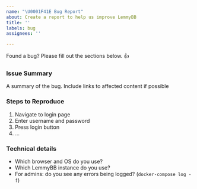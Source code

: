 ```yaml
---
name: "\U0001F41E Bug Report"
about: Create a report to help us improve LemmyBB
title: ''
labels: bug
assignees: ''

---
```


Found a bug? Please fill out the sections below. 👍

### Issue Summary

A summary of the bug. Include links to affected content if possible


### Steps to Reproduce

1. Navigate to login page
2. Enter username and password
3. Press login button
4. ...

### Technical details

* Which browser and OS do you use?
* Which LemmyBB instance do you use?
* For admins: do you see any errors being logged? (`docker-compose log -f`)
